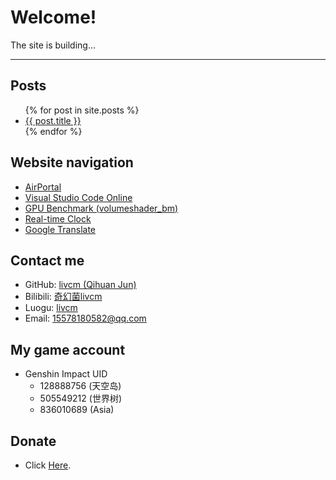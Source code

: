 # Welcome!

The site is building...

------

## Posts
<ul>
  {% for post in site.posts %}
    <li>
      <a href="{{ post.url }}">{{ post.title }}</a>
    </li>
  {% endfor %}
</ul>

## Website navigation

- [AirPortal](https://airportal.cn "AirPortal")
- [Visual Studio Code Online](https://vscode.dev "Visual Studio Code Online")
- [GPU Benchmark (volumeshader_bm)](https://cznull.github.io/vsbm "GPU Benchmark (volumeshader_bm)")
- [Real-time Clock](./pages/clock "Real-time Clock")
- [Google Translate](https://translate.google.com "Google Translate")

## Contact me

- GitHub: [livcm (Qihuan Jun)](https://github.com/livcm/ "GitHub")
- Bilibili: [奇幻菌livcm](https://space.bilibili.com/423883286/ "Bilibili")
- Luogu: [livcm](https://www.luogu.com.cn/user/479197 "Luogu")
- Email: <15578180582@qq.com>

## My game account

- Genshin Impact UID
  - 128888756 (天空岛)
  - 505549212 (世界树)
  - 836010689 (Asia)

## Donate

- Click [Here](./pages/donate "Donate").